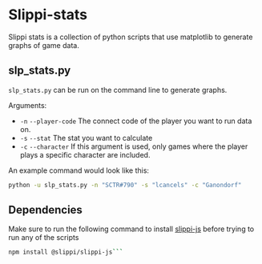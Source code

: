 # Slippi-stats

Slippi stats is a collection of python scripts that use matplotlib to generate graphs of game data. 

## slp_stats.py

`slp_stats.py` can be run on the command line to generate graphs.

Arguments:

- `-n` `--player-code` The connect code of the player you want to run data on.
- `-s` `--stat` The stat you want to calculate
- `-c` `--character` If this argument is used, only games where the player plays a specific character are included.

An example command would look like this:

```bash
python -u slp_stats.py -n "SCTR#790" -s "lcancels" -c "Ganondorf"
```

## Dependencies

Make sure to run the following command to install [slippi-js](https://github.com/project-slippi/slippi-js) before trying to run any of the scripts

```bash
npm install @slippi/slippi-js```
